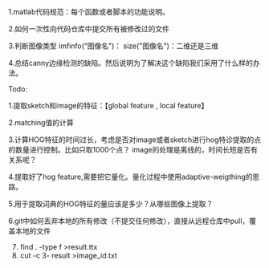 1.matlab代码规范：每个函数或者脚本的功能说明。

2.如何一次性向代码仓库中提交所有被修改过的文件 


3.判断图像类型
imfinfo(“图像名")：
size("图像名")：二维还是三维


4.总结canny边缘检测的缺陷。然后说明为了解决这个缺陷我们采用了什么样的办法。

Todo:

1.提取sketch和image的特征：【global feature , local feature】

2.matching值的计算

3.计算HOG特征的时间过长，考虑是否对image或者sketch进行hog特诊提取的点的数量进行控制。比如只取1000个点？
image的处理是离线的，时间长短是否有关系呢？

4.提取好了hog feature,需要把它量化。量化过程中使用adaptive-weigthing的思路。

5.用于提取词典的HOG特征的量应该是多少？从哪些图像上提取？

6.git中如何丢弃本地的所有修改（不提交任何修改），直接从远程仓库中pull，覆盖本地的文件

7. find . -type f >result.ttx
8. cut -c 3- result >image_id.txt